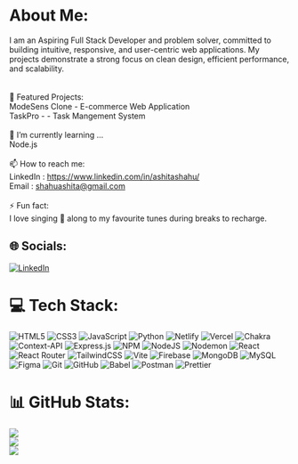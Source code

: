 #  About Me:
I am an Aspiring Full Stack Developer and problem solver, committed to building intuitive, responsive, and user-centric web applications. My projects demonstrate a strong focus on clean design, efficient performance, and scalability.<br><br><br>🌟 Featured Projects:<br>ModeSens Clone - E-commerce Web Application<br>TaskPro - - Task Mangement System<br><br>🌱 I’m currently learning ...<br>Node.js<br><br>📫 How to reach me:<br>LinkedIn : https://www.linkedin.com/in/ashitashahu/<br>Email : shahuashita@gmail.com<br><br>⚡ Fun fact:<br>I love singing 🎤 along to my favourite tunes during breaks to recharge.


## 🌐 Socials:
[![LinkedIn](https://img.shields.io/badge/LinkedIn-%230077B5.svg?logo=linkedin&logoColor=white)](https://linkedin.com/in/https://www.linkedin.com/in/ashitashahu/) 

# 💻 Tech Stack:
![HTML5](https://img.shields.io/badge/html5-%23E34F26.svg?style=flat-square&logo=html5&logoColor=white) ![CSS3](https://img.shields.io/badge/css3-%231572B6.svg?style=flat-square&logo=css3&logoColor=white) ![JavaScript](https://img.shields.io/badge/javascript-%23323330.svg?style=flat-square&logo=javascript&logoColor=%23F7DF1E) ![Python](https://img.shields.io/badge/python-3670A0?style=flat-square&logo=python&logoColor=ffdd54) ![Netlify](https://img.shields.io/badge/netlify-%23000000.svg?style=flat-square&logo=netlify&logoColor=#00C7B7) ![Vercel](https://img.shields.io/badge/vercel-%23000000.svg?style=flat-square&logo=vercel&logoColor=white) ![Chakra](https://img.shields.io/badge/chakra-%234ED1C5.svg?style=flat-square&logo=chakraui&logoColor=white) ![Context-API](https://img.shields.io/badge/Context--Api-000000?style=flat-square&logo=react) ![Express.js](https://img.shields.io/badge/express.js-%23404d59.svg?style=flat-square&logo=express&logoColor=%2361DAFB) ![NPM](https://img.shields.io/badge/NPM-%23CB3837.svg?style=flat-square&logo=npm&logoColor=white) ![NodeJS](https://img.shields.io/badge/node.js-6DA55F?style=flat-square&logo=node.js&logoColor=white) ![Nodemon](https://img.shields.io/badge/NODEMON-%23323330.svg?style=flat-square&logo=nodemon&logoColor=%BBDEAD) ![React](https://img.shields.io/badge/react-%2320232a.svg?style=flat-square&logo=react&logoColor=%2361DAFB) ![React Router](https://img.shields.io/badge/React_Router-CA4245?style=flat-square&logo=react-router&logoColor=white) ![TailwindCSS](https://img.shields.io/badge/tailwindcss-%2338B2AC.svg?style=flat-square&logo=tailwind-css&logoColor=white) ![Vite](https://img.shields.io/badge/vite-%23646CFF.svg?style=flat-square&logo=vite&logoColor=white) ![Firebase](https://img.shields.io/badge/firebase-a08021?style=flat-square&logo=firebase&logoColor=ffcd34) ![MongoDB](https://img.shields.io/badge/MongoDB-%234ea94b.svg?style=flat-square&logo=mongodb&logoColor=white) ![MySQL](https://img.shields.io/badge/mysql-4479A1.svg?style=flat-square&logo=mysql&logoColor=white) ![Figma](https://img.shields.io/badge/figma-%23F24E1E.svg?style=flat-square&logo=figma&logoColor=white) ![Git](https://img.shields.io/badge/git-%23F05033.svg?style=flat-square&logo=git&logoColor=white) ![GitHub](https://img.shields.io/badge/github-%23121011.svg?style=flat-square&logo=github&logoColor=white) ![Babel](https://img.shields.io/badge/Babel-F9DC3e?style=flat-square&logo=babel&logoColor=black) ![Postman](https://img.shields.io/badge/Postman-FF6C37?style=flat-square&logo=postman&logoColor=white) ![Prettier](https://img.shields.io/badge/prettier-%23F7B93E.svg?style=flat-square&logo=prettier&logoColor=black)
# 📊 GitHub Stats:
![](https://github-readme-stats.vercel.app/api?username=ashitashahu&theme=dark&hide_border=false&include_all_commits=false&count_private=false)<br/>
![](https://github-readme-streak-stats.herokuapp.com/?user=ashitashahu&theme=dark&hide_border=false)<br/>
![](https://github-readme-stats.vercel.app/api/top-langs/?username=ashitashahu&theme=dark&hide_border=false&include_all_commits=false&count_private=false&layout=compact)



<!-- Proudly created with GPRM ( https://gprm.itsvg.in ) -->

